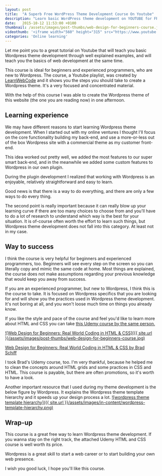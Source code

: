 ```yaml
---
layout: post
title:  "A Superb Free WordPress Theme Development Course On Youtube"
description: "Learn basic WordPress theme development on YOUTUBE for FREE through well explained examples, and learn the basics of web development at the same time."
date:   2015-10-12 11:53:00 +0100
thumbnail: /assets/images/post-thumbs/web-design-for-beginners-course.jpg
videothumb: '<iframe width="560" height="315" src="https://www.youtube.com/embed/videoseries?list=PLpcSpRrAaOaqMA4RdhSnnNcaqOVpX7qi5" frameborder="0" allowfullscreen></iframe>'
categories: 'Online learning'
---
```

Let me point you to a great tutorial on Youtube that will teach you basic Wordpress theme development through well explained examples, and will teach you the basics of web development at the same time.

This course is ideal for beginners and experienced programmers, who are new to Wordpress. The course, a Youtube playlist, was created by [LearnWebCode](https://www.youtube.com/user/LearnWebCode) and it shows you the steps you should take to create a Wordpress theme. It's a very focused and concentrated material.

With the help of this course I was able to create the Wordpress theme of this website (the one you are reading now) in one afternoon.

## Learning experience

We may have different reasons to start learning Wordpress theme development. When I started out with my online ventures I thought I'll focus on the core functionality building my back-end, and use a more-or-less out of the box Wordpress site with a commercial theme as my customer front-end.

This idea worked out pretty well, we added the most features to our super smart back-end, and in the meanwhile we added some custom features to Wordpress in our own plugin.

During the plugin development I realized that working with Wordpress is an enjoyable, relatively straightforward and easy to learn.

Good news is that there is a way to do everything, and there are only a few ways to do every thing.

The second point is really important because it can really blow up your learning curve if there are too many choices to choose from and you'll have to do a lot of research to understand which way is the best for your situation. It is of-course often worth the effort to learn such things, but Wordpress theme development does not fall into this category. At least not in my case.

## Way to success

I think the course is very helpful for beginners and experienced programmers, too. Beginners will see every step on the screen so you can literally copy and mimic the same code at home. Most things are explained, the course does not make assumptions regarding your previous knowledge that would keep you away from success.

If you are an experienced programmer, but new to Wordpress, I think this is the course to take. It is focused on Wordpress specifics that you are looking for and will show you the practices used in Wordpress theme development. It's not boring at all, and you won't loose much time on things you already know.

If you like the style and pace of the course and feel you'd like to learn more about HTML and CSS you can take [this Udemy course by the same person.](https://www.udemy.com/web-design-for-beginners-real-world-coding-in-html-css/)

[![Web Design for Beginners: Real World Coding in HTML & CSS]({{ site.url }}/assets/images/post-thumbs/web-design-for-beginners-course.jpg)](https://www.udemy.com/web-design-for-beginners-real-world-coding-in-html-css/)

[Web Design for Beginners: Real World Coding in HTML & CSS by Brad Schiff](https://www.udemy.com/web-design-for-beginners-real-world-coding-in-html-css/)

I took Brad's Udemy course, too. I'm very thankful, because he helped me to clean the concepts around HTML grids and some practices in CSS and HTML. This course is payable, but there are often promotions, so it's worth to have a look.

Another important resource that I used during my theme development is the below figure by Wordpress. It explains the Wordpress theme template hierarchy and it speeds up your design process a lot.
[![wordpress theme template hierarchy]({{ site.url }}/assets/images/in-content/wordpress-template-hierarchy.png)](https://developer.wordpress.org/files/2014/10/template-hierarchy.png)

## Wrap-up

This course is a great free way to learn Wordpress theme development. If you wanna stay on the right track, the attached Udemy HTML and CSS course is well worth its price.

Wordpress is a great skill to start a web career or to start building your own web presence.

I wish you good luck, I hope you'll like this course.
